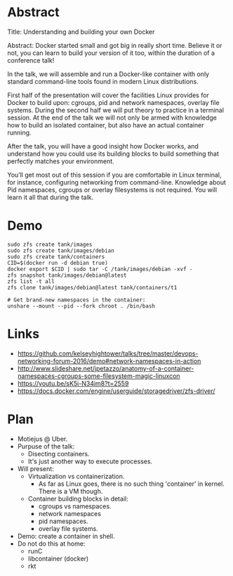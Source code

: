 Abstract
========

Title: Understanding and building your own Docker

Abstract: Docker started small and got big in really short time. Believe it or
not, you can learn to build your version of it too, within the duration of a
conference talk!

In the talk, we will assemble and run a Docker-like container with only
standard command-line tools found in modern Linux distributions.

First half of the presentation will cover the facilities Linux provides for
Docker to build upon: cgroups, pid and network namespaces, overlay file
systems. During the second half we will put theory to practice in a terminal
session. At the end of the talk we will not only be armed with knowledge how to
build an isolated container, but also have an actual container running.

After the talk, you will have a good insight how Docker works, and understand
how you could use its building blocks to build something that perfectly matches
your environment.

You’ll get most out of this session if you are comfortable in Linux terminal,
for instance, configuring networking from command-line. Knowledge about Pid
namespaces, cgroups or overlay filesystems is not required. You will learn it
all that during the talk.

Demo
====

    sudo zfs create tank/images
    sudo zfs create tank/images/debian
    sudo zfs create tank/containers
    CID=$(docker run -d debian true)
    docker export $CID | sudo tar -C /tank/images/debian -xvf -
    zfs snapshot tank/images/debian@latest
    zfs list -t all
    zfs clone tank/images/debian@latest tank/containers/t1

    # Get brand-new namespaces in the container:
    unshare --mount --pid --fork chroot . /bin/bash

Links
=====

* https://github.com/kelseyhightower/talks/tree/master/devops-networking-forum-2016/demo#network-namespaces-in-action
* http://www.slideshare.net/jpetazzo/anatomy-of-a-container-namespaces-cgroups-some-filesystem-magic-linuxcon
* https://youtu.be/sK5i-N34im8?t=2559
* https://docs.docker.com/engine/userguide/storagedriver/zfs-driver/

Plan
====

* Motiejus @ Uber.
* Purpuse of the talk:
  * Disecting containers.
  * It's just another way to execute processes.
* Will present:
  * Virtualization vs containerization.
    * As far as Linux goes, there is no such thing 'container' in kernel. There
      is a VM though.
  * Container building blocks in detail:
    * cgroups vs namespaces.
    * network namespaces
    * pid namespaces.
    * overlay file systems.
* Demo: create a container in shell.
* Do not do this at home:
  * runC
  * libcontainer (docker)
  * rkt
